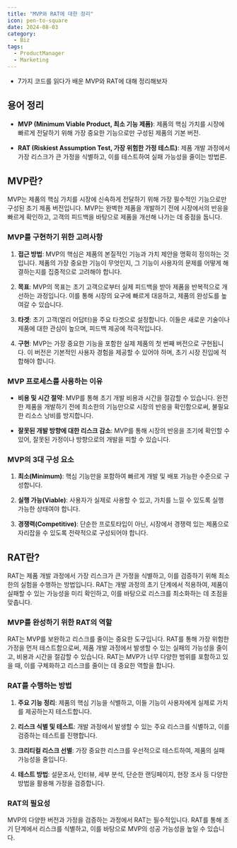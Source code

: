 ```yaml
---
title: "MVP와 RAT에 대한 정리"
icon: pen-to-square
date: 2024-08-03
category:
  - Biz
tags:
  - ProductManager
  - Marketing
---
```

- 7가지 코드를 읽다가 배운 MVP와 RAT에 대해 정리해보자
<!-- more -->
## 용어 정리

- **MVP (Minimum Viable Product, 최소 기능 제품)**: 제품의 핵심 가치를 시장에 빠르게 전달하기 위해 가장 중요한 기능으로만 구성된 제품의 기본 버전.

- **RAT (Riskiest Assumption Test, 가장 위험한 가정 테스트)**: 제품 개발 과정에서 가장 리스크가 큰 가정을 식별하고, 이를 테스트하여 실패 가능성을 줄이는 방법론.

  

## MVP란?

MVP는 제품의 핵심 가치를 시장에 신속하게 전달하기 위해 가장 필수적인 기능으로만 구성된 초기 제품 버전입니다. MVP는 완벽한 제품을 개발하기 전에 시장에서의 반응을 빠르게 확인하고, 고객의 피드백을 바탕으로 제품을 개선해 나가는 데 중점을 둡니다.

  

### MVP를 구현하기 위한 고려사항

  

1. **접근 방법**: MVP의 핵심은 제품의 본질적인 기능과 가치 제안을 명확히 정의하는 것입니다. 제품의 가장 중요한 기능이 무엇인지, 그 기능이 사용자의 문제를 어떻게 해결하는지를 집중적으로 고려해야 합니다.

  

2. **목표**: MVP의 목표는 초기 고객으로부터 실제 피드백을 받아 제품을 반복적으로 개선하는 과정입니다. 이를 통해 시장의 요구에 빠르게 대응하고, 제품의 완성도를 높여갈 수 있습니다.

  

3. **타겟**: 초기 고객(얼리 어답터)을 주요 타겟으로 설정합니다. 이들은 새로운 기술이나 제품에 대한 관심이 높으며, 피드백 제공에 적극적입니다.

  

4. **구현**: MVP는 가장 중요한 기능을 포함한 실제 제품의 첫 번째 버전으로 구현됩니다. 이 버전은 기본적인 사용자 경험을 제공할 수 있어야 하며, 초기 시장 진입에 적합해야 합니다.

  

### MVP 프로세스를 사용하는 이유

  

- **비용 및 시간 절약**: MVP를 통해 초기 개발 비용과 시간을 절감할 수 있습니다. 완전한 제품을 개발하기 전에 최소한의 기능만으로 시장의 반응을 확인함으로써, 불필요한 리소스 낭비를 방지합니다.

  

- **잘못된 개발 방향에 대한 리스크 감소**: MVP를 통해 시장의 반응을 조기에 확인할 수 있어, 잘못된 가정이나 방향으로의 개발을 피할 수 있습니다.

  

### MVP의 3대 구성 요소

  

1. **최소(Minimum)**: 핵심 기능만을 포함하여 빠르게 개발 및 배포 가능한 수준으로 구성합니다.

2. **실행 가능(Viable)**: 사용자가 실제로 사용할 수 있고, 가치를 느낄 수 있도록 실행 가능한 상태여야 합니다.

3. **경쟁력(Competitive)**: 단순한 프로토타입이 아닌, 시장에서 경쟁력 있는 제품으로 자리잡을 수 있도록 전략적으로 구성되어야 합니다.

  

## RAT란?

  

RAT는 제품 개발 과정에서 가장 리스크가 큰 가정을 식별하고, 이를 검증하기 위해 최소한의 실험을 수행하는 방법입니다. RAT는 개발 과정의 초기 단계에서 적용하여, 제품이 실패할 수 있는 가능성을 미리 확인하고, 이를 바탕으로 리스크를 최소화하는 데 초점을 맞춥니다.

  

### MVP를 완성하기 위한 RAT의 역할

  

RAT는 MVP를 보완하고 리스크를 줄이는 중요한 도구입니다. RAT를 통해 가장 위험한 가정을 먼저 테스트함으로써, 제품 개발 과정에서 발생할 수 있는 실패의 가능성을 줄이고, 비용과 시간을 절감할 수 있습니다. RAT는 MVP가 너무 다양한 범위를 포함하고 있을 때, 이를 구체화하고 리스크를 줄이는 데 중요한 역할을 합니다.

  

### RAT를 수행하는 방법

  

1. **주요 기능 정리**: 제품의 핵심 기능을 식별하고, 이들 기능이 사용자에게 실제로 가치를 제공하는지 테스트합니다.

  

2. **리스크 식별 및 테스트**: 개발 과정에서 발생할 수 있는 주요 리스크를 식별하고, 이를 검증하는 테스트를 진행합니다.

  

3. **크리티컬 리스크 선별**: 가장 중요한 리스크를 우선적으로 테스트하여, 제품의 실패 가능성을 줄입니다.

  

4. **테스트 방법**: 설문조사, 인터뷰, 세부 분석, 단순한 랜딩페이지, 현장 조사 등 다양한 방법을 활용해 가정을 검증합니다.

  

### RAT의 필요성

  

MVP의 다양한 버전과 가정을 검증하는 과정에서 RAT는 필수적입니다. RAT를 통해 초기 단계에서 리스크를 식별하고, 이를 바탕으로 MVP의 성공 가능성을 높일 수 있습니다.